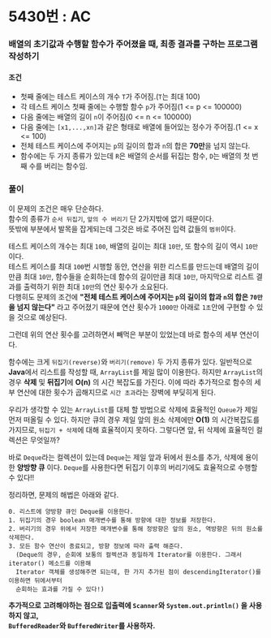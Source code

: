 # 5430번 : AC
### 배열의 초기값과 수행할 함수가 주어졌을 때, 최종 결과를 구하는 프로그램 작성하기
#### 조건
- 첫째 줄에는 테스트 케이스의 개수 ```T```가 주어짐.(```T```는 최대 100)
- 각 테스트 케이스 첫째 줄에는 수행할 함수 ```p```가 주어짐(1 <= p <= 100000)
- 다음 줄에는 배열의 길이 ```n```이 주어짐(0 <= n <= 100000)
- 다음 줄에는 ```[x1,...,xn]```과 같은 형태로 배열에 들어있는 정수가 주어짐.(1 <= x <= 100)
- 전체 테스트 케이스에 주어지는 ```p```의 길이의 합과 ```n```의 합은 **70만**을 넘지 않는다.
- 함수에는 두 가지 종류가 있는데 ```R```은 배열의 순서를 뒤집는 함수, ```D```는 배열의 첫 번째 수를 버리는 함수임.
### 풀이
이 문제의 조건은 매우 단순하다.  
함수의 종류가 ```순서 뒤집기```, ```앞의 수 버리기``` 단 2가지밖에 없기 때문이다.  
뜻밖에 부분에서 발목을 잡게되는데 그것은 바로 주어진 입력 값들의 ```범위```이다.  

테스트 케이스의 개수는 최대 ```100```, 배열의 길이는 최대 ```10만```, 또 함수의 길이 역시 ```10만```이다.  
테스트 케이스를 최대 ```100```번 시행할 동안, 연산을 위한 리스트를 만드는데 배열의 길이만큼 최대 ```10만```, 함수들을 순회하는데 함수의 길이만큼 최대 ```10만```, 마지막으로 리스트 결과를 출력하기 위한 최대 ```10만```의 연산 횟수가 소요된다.  
다행히도 문제의 조건에 **"전체 테스트 케이스에 주어지는 ```p```의 길이의 합과 ```n```의 합은 ```70만```을 넘지 않는다"** 라고 주어졌기 때문에 연산 횟수가 ```1000만``` 아래로 ```1초```안에 구현할 수 있을 것으로 예상된다.  

그런데 위의 연산 횟수를 고려하면서 빼먹은 부분이 있었는데 바로 함수의 세부 연산이다.  

함수에는 크게 ```뒤집기(reverse)```와 ```버리기(remove)``` 두 가지 종류가 있다. 일반적으로 **Java**에서 리스트를 작성할 때, ```ArrayList```를 제일 많이 이용한다. 하지만 ```ArrayList```의 경우 **삭제** 및 **뒤집기**에 **O(n)** 의 시간 복잡도를 가진다. 이에 따라 추가적으로 함수의 세부 연산에 대한 횟수가 곱해지므로 ```시간 초과```라는 장벽에 부딪히게 된다.  

우리가 생각할 수 있는 ```ArrayList```를 대체 할 방법으로 삭제에 효율적인 ```Queue```가 제일 먼저 떠올릴 수 있다. 하지만 큐의 경우 제일 앞의 원소 삭제에만 **O(1)** 의 시간복잡도를 가지므로, ```뒤집기 + 삭제```에 대해 효율적이지 못하다. 그렇다면 앞, 뒤 삭제에 효율적인 컬렉션은 무엇일까?  

바로 ```Deque```라는 컬렉션이 있는데 ```Deque```는 제일 앞과 뒤에서 원소를 추가, 삭제에 용이한 **양방향 큐** 이다. ```Deque```를 사용한다면 뒤집기 이후의 버리기에도 효율적으로 수행할 수 있다!!  

정리하면, 문제의 해법은 아래와 같다.
```
0. 리스트에 양방향 큐인 Deque를 이용한다.
1. 뒤집기의 경우 boolean 매개변수를 통해 방향에 대한 정보를 저장한다.
2. 버리기의 경우 위에서 저장한 매개변수를 통해 정방향은 앞의 원소, 역방향은 뒤의 원소를 삭제한다.
3. 모든 함수 연산이 종료되고, 방향 정보에 따라 출력 해준다.
  (Deque의 경우, 순회에 보통의 컬렉션과 동일하게 Iterator를 이용한다. 그래서 iterator() 메소드를 이용해
  Iterator 객체를 생성해주면 되는데, 한 가지 추가된 점이 descendingIterator()를 이용하면 뒤에서부터
  순회하는 효과를 가질 수 있다!)
```

**추가적으로 고려해야하는 점으로 입출력에 ```Scanner```와 ```System.out.println()``` 을 사용하지 않고,  
```BufferedReader```와 ```BufferedWriter```를 사용하자.**
